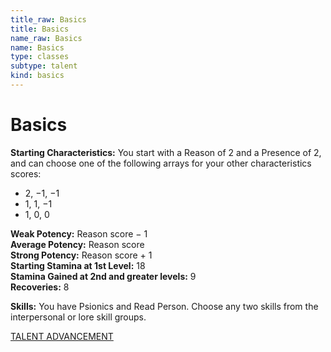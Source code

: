 ```yaml
---
title_raw: Basics
title: Basics
name_raw: Basics
name: Basics
type: classes
subtype: talent
kind: basics
---
```


# Basics

**Starting Characteristics:** You start with a Reason of 2 and a Presence of 2, and can choose one of the following arrays for your other characteristics scores:

- 2, −1, −1
- 1, 1, −1
- 1, 0, 0

**Weak Potency:** Reason score − 1\
**Average Potency:** Reason score\
**Strong Potency:** Reason score + 1\
**Starting Stamina at 1st Level:** 18\
**Stamina Gained at 2nd and greater levels:** 9\
**Recoveries:** 8

**Skills:** You have Psionics and Read Person. Choose any two skills from the interpersonal or lore skill groups.

[TALENT ADVANCEMENT](./Talent%20Advancement.md)
